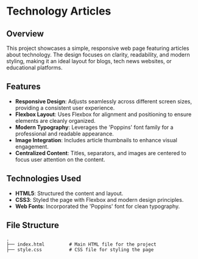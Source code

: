 # Technology Articles

## Overview

This project showcases a simple, responsive web page featuring articles about technology. The design focuses on clarity, readability, and modern styling, making it an ideal layout for blogs, tech news websites, or educational platforms.

## Features

- **Responsive Design**: Adjusts seamlessly across different screen sizes, providing a consistent user experience.
- **Flexbox Layout**: Uses Flexbox for alignment and positioning to ensure elements are cleanly organized.
- **Modern Typography**: Leverages the 'Poppins' font family for a professional and readable appearance.
- **Image Integration**: Includes article thumbnails to enhance visual engagement.
- **Centralized Content**: Titles, separators, and images are centered to focus user attention on the content.

## Technologies Used

- **HTML5**: Structured the content and layout.
- **CSS3**: Styled the page with Flexbox and modern design principles.
- **Web Fonts**: Incorporated the 'Poppins' font for clean typography.

## File Structure

```plaintext
.
├── index.html         # Main HTML file for the project
├── style.css          # CSS file for styling the page
